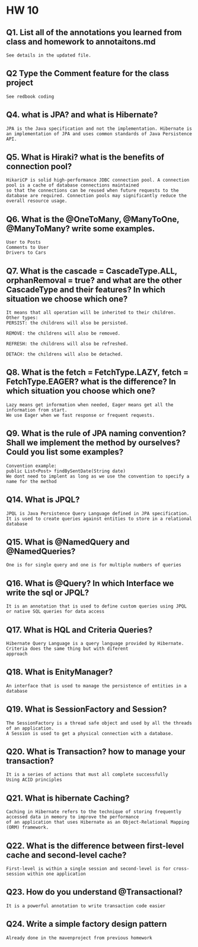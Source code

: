 # HW 10
## Q1.  List all of the annotations you learned from class and homework to annotaitons.md
```
See details in the updated file.
```

## Q2  Type the Comment feature for the class project
```
See redbook coding
```

## Q4.  what is JPA? and what is Hibernate?
```
JPA is the Java specification and not the implementation. Hibernate is an implementation of JPA and uses common standards of Java Persistence API.
```

## Q5.  What is Hiraki? what is the benefits of connection pool?
```
HikariCP is solid high-performance JDBC connection pool. A connection pool is a cache of database connections maintained 
so that the connections can be reused when future requests to the database are required. Connection pools may significantly reduce the overall resource usage.
```

## Q6.  What is the  @OneToMany, @ManyToOne, @ManyToMany? write some examples.
```
User to Posts
Comments to User
Drivers to Cars
```

## Q7. What is the  cascade = CascadeType.ALL, orphanRemoval = true? and what are the other CascadeType and their features? In which situation we choose which one?
```
It means that all operation will be inherited to their children.
Other types:
PERSIST: the childrens will also be persisted.

REMOVE: the childrens will also be removed.

REFRESH: the childrens will also be refreshed.

DETACH: the childrens will also be detached.
```

## Q8.  What is the  fetch = FetchType.LAZY, fetch = FetchType.EAGER? what is the difference? In which situation you choose which one?
```
Lazy means get information when needed, Eager means get all the information from start.
We use Eager when we fast response or frequent requests.
```

## Q9.  What is the rule of JPA naming convention? Shall we implement the method by ourselves? Could you list some examples?
```
Convention example:
public List<Post> findBySentDate(String date)
We dont need to implent as long as we use the convention to specify a name for the method
```

## Q14. What is JPQL?
```
JPQL is Java Persistence Query Language defined in JPA specification. It is used to create queries against entities to store in a relational database
```

## Q15. What is @NamedQuery and @NamedQueries?
```
One is for single query and one is for multiple numbers of queries
```

## Q16. What is @Query? In which Interface we write the sql or JPQL?
```
It is an annotation that is used to define custom queries using JPQL or native SQL queries for data access
```

## Q17.  What is HQL and Criteria Queries?
```
Hibernate Query Language is a query language provided by Hibernate. Criteria does the same thing but with diferent
approach
```

## Q18. What is EnityManager?
```
An interface that is used to manage the persistence of entities in a database
```

## Q19. What is SessionFactory and Session?
```
The SessionFactory is a thread safe object and used by all the threads of an application.
A Session is used to get a physical connection with a database. 
```

## Q20. What is Transaction? how to manage your transaction?
```
It is a series of actions that must all complete successfully
Using ACID principles
```

## Q21. What is hibernate Caching?
```
Caching in Hibernate refers to the technique of storing frequently accessed data in memory to improve the performance 
of an application that uses Hibernate as an Object-Relational Mapping (ORM) framework.
```

## Q22. What is the difference between first-level cache and second-level cache?
```
First-level is within a single session and second-level is for cross-session within one application
```

## Q23. How do you understand @Transactional?
```
It is a powerful annotation to write transaction code easier
```

## Q24. Write a simple factory design pattern
```
Already done in the mavenproject from previous homework
```